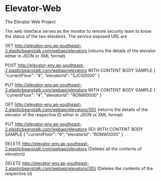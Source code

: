 # Elevator-Web
The Elevator Web Project

The web interface serves as the monitor to remote security team to know the status of the two elevators. The service exposed URL are

GET http://elevator-env.ap-southeast-2.elasticbeanstalk.com/webapi/elevators (returns the details of the elevator either in JSON or XML format)

POST http://elevator-env.ap-southeast-2.elasticbeanstalk.com/webapi/elevators 
WITH CONTENT BODY SAMPLE
  {
            "currentFloor": "4",
            "elevatorId": "SJCG0000"
}

PUT http://elevator-env.ap-southeast-2.elasticbeanstalk.com/webapi/elevators 
WITH CONTENT BODY SAMPLE
  {
            "currentFloor": "4",
            "elevatorId": "RONW0000"
}

GET http://elevator-env.ap-southeast-2.elasticbeanstalk.com/webapi/elevators/{ID} (returns the details of the elevator of the respective ID either in JSON or XML format)

PUT http://elevator-env.ap-southeast-2.elasticbeanstalk.com/webapi/elevators {ID}
WITH CONTENT BODY SAMPLE
  {
            "currentFloor": "6",
            "elevatorId": "RONW0000"
}

DELETE http://elevator-env.ap-southeast-2.elasticbeanstalk.com/webapi/elevators (Deletes all the contents of elevators)

DELETE http://elevator-env.ap-southeast-2.elasticbeanstalk.com/webapi/elevators/{ID} (Deletes the contents of the respective id)

